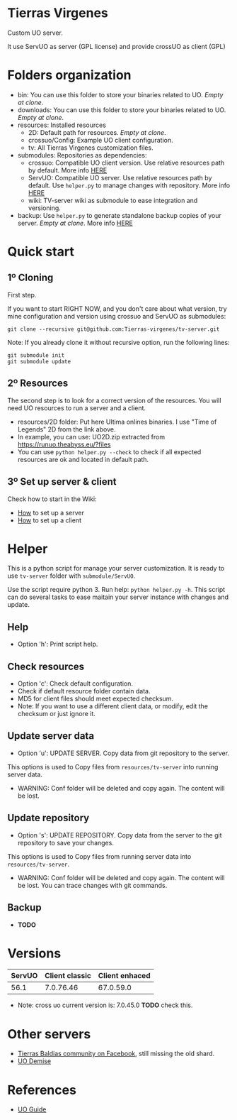 # Tierras Virgenes

Custom UO server.

It use ServUO as server (GPL license) and provide crossUO as client (GPL) 

# Folders organization

* bin: You can use this folder to store your binaries related to UO. *Empty at clone*.
* downloads: You can use this folder to store your binaries related to UO. *Empty at clone*.
* resources: Installed resources
    * 2D: Default path for resources. *Empty at clone*.
    * crossuo/Config: Example UO client configuration.
    * tv: All Tierras Virgenes customization files.
* submodules: Repositories as dependencies:
    * crossuo: Compatible UO client version. Use relative resources path by default. More info [HERE](**TODO**)
    * ServUO: Compatible UO server. Use relative resources path by default. Use `helper.py` to manage changes with repository. More info [HERE](**TODO**)
    * wiki: TV-server wiki as submodule to ease integration and versioning.
* backup: Use `helper.py` to generate standalone backup copies of your server. *Empty at clone*. More info [HERE](**TODO**)

# Quick start

## 1º Cloning

First step.

If you want to start RIGHT NOW, and you don't care about what version, try mine configuration and version using crossuo and ServUO as submodules:

```
git clone --recursive git@github.com:Tierras-virgenes/tv-server.git
```

Note: If you already clone it without recursive option, run the following lines:

```
git submodule init
git submodule update
```

## 2º Resources

The second step is to look for a correct version of the resources. You will need UO resources to run a server and a client. 

* resources/2D folder: Put here Ultima onlines binaries. I use "Time of Legends" 2D from the link above.
* In example, you can use: UO2D.zip extracted from https://runuo.theabyss.eu/?files
* You can use `python helper.py --check` to check if all expected resources are ok and located in default path.

## 3º Set up server & client

Check how to start in the Wiki:

* [How](https://raw.githubusercontent.com/wiki/Tierras-virgenes/tv-server/server/index) to set up a server
* [How](https://raw.githubusercontent.com/wiki/Tierras-virgenes/tv-server/client/index) to set up a client

# Helper

This is a python script for manage your server customization. It is ready to use `tv-server` folder with `submodule/ServUO`. 

Use the script require python 3. Run help: `python helper.py -h`. This script can do several tasks to ease maitain your server instance with changes and update.

## Help

* Option 'h': Print script help.

## Check resources

* Option 'c': Check default configuration.
* Check if default resource folder contain data.
* MD5 for client files should meet expected checksum. 
* Note: If you want to use a different client data, or modify, edit the checksum or just ignore it.

## Update server data

* Option 'u': UPDATE SERVER. Copy data from git repository to the server.

This options is used to Copy files from `resources/tv-server` into running server data. 

* WARNING: Conf folder will be deleted and copy again. The content will be lost.

## Update repository

* Option 's': UPDATE REPOSITORY. Copy data from the server to the git repository to save your changes.

This options is used to Copy files from running server data into `resources/tv-server`.

* WARNING: Conf folder will be deleted and copy again. The content will be lost. You can trace changes with git commands.

## Backup

* **TODO**

# Versions

| ServUO | Client classic | Client enhaced |
|:------|:-------|:--------|
| 56.1 | 7.0.76.46 | 67.0.59.0 |

* Note: cross uo current version is: 7.0.45.0 **TODO** check this.

# Other servers

* [Tierras Baldias community on Facebook](https://www.facebook.com/TierrasBaldiasUO), still missing the old shard.
* [UO Demise](https://www.uogdemise.com/)

# References

* [UO Guide](http://www.uoguide.com/Main_Page)